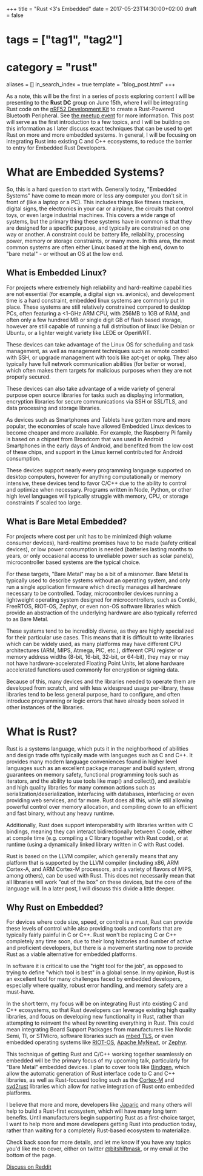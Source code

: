 +++
title = "Rust <3's Embedded"
date = 2017-05-23T14:30:00+02:00
draft = false
# tags = ["tag1", "tag2"]
# category = "rust"
aliases = []
in_search_index = true
template = "blog_post.html"
+++

As a note, this will be the first in a series of posts exploring content I will be presenting to the **Rust DC** group on June 15th, where I will be integrating Rust code on the [nRF52 Development Kit](https://www.nordicsemi.com/eng/Products/Bluetooth-low-energy/nRF52-DK) to create a Rust-Powered Bluetooth Peripheral. See [the meetup event](https://www.meetup.com/RustDC/events/239115658/) for more information. This post will serve as the first introduction to a few topics, and I will be building on this information as I later discuss exact techniques that can be used to get Rust on more and more embedded systems. In general, I will be focusing on integrating Rust into existing C and C++ ecosystems, to reduce the barrier to entry for Embedded Rust Developers.

<!-- more -->

# What are Embedded Systems?

So, this is a hard question to start with. Generally today, "Embedded Systems" have come to mean more or less any computer you don't sit in front of (like a laptop or a PC). This includes things like fitness trackers, digital signs, the electronics in your car or airplane, the circuits that control toys, or even large industrial machines. This covers a wide range of systems, but the primary thing these systems have in common is that they are designed for a specific purpose, and typically are constrained on one way or another. A constraint could be battery life, reliability, processing power, memory or storage constraints, or many more. In this area, the most common systems are often either Linux based at the high end, down to "bare metal" - or without an OS at the low end.

## What is Embedded Linux?

For projects where extremely high reliability and hard-realtime capabilities are not essential (for example, a digital sign vs. avionics), and development time is a hard constraint, embedded linux systems are commonly put in place. These systems are still relatively constrained compared to desktop PCs, often featuring a <1-GHz ARM CPU, with 256MB to 1GB of RAM, and often only a few hundred MB or single digit GB of flash based storage, however are still capable of running a full distribution of linux like Debian or Ubuntu, or a lighter weight variety like LEDE or OpenWRT.

These devices can take advantage of the Linux OS for scheduling and task management, as well as management techniques such as remote control with SSH, or upgrade management with tools like apt-get or opkg. They also typically have full network communication abilities (for better or worse), which often makes them targets for malicious purposes when they are not properly secured.

These devices can also take advantage of a wide variety of general purpose open source libraries for tasks such as displaying information, encryption libraries for secure communications via SSH or SSL/TLS, and data processing and storage libraries.

As devices such as Smartphones and Tablets have gotten more and more popular, the economies of scale have allowed Embedded Linux devices to become cheaper and more available. For example, the Raspberry Pi family is based on a chipset from Broadcom that was used in Android Smartphones in the early days of Android, and benefited from the low cost of these chips, and support in the Linux kernel contributed for Android consumption.

These devices support nearly every programming language supported on desktop computers, however for anything computationally or memory intensive, these devices tend to favor C/C++ due to the ability to control and optimize when necessary. Programs written in Node, Python, or other high level languages will typically struggle with memory, CPU, or storage constraints if scaled too large.

## What is Bare Metal Embedded?

For projects where cost per unit has to be minimized (high volume consumer devices), hard-realtime promises have to be made (safety critical devices), or low power consumption is needed (batteries lasting months to years, or only occasional access to unreliable power such as solar panels), microcontroller based systems are the typical choice.

For these targets, "Bare Metal" may be a bit of a misnomer. Bare Metal is typically used to describe systems without an operating system, and only run a single application firmware which directly manages all hardware necessary to be controlled. Today, microcontroller devices running a lightweight operating system designed for microcontrollers, such as Contiki, FreeRTOS, RIOT-OS, Zephyr, or even non-OS software libraries which provide an abstraction of the underlying hardware are also typically referred to as Bare Metal.

These systems tend to be incredibly diverse, as they are highly specialized for their particular use cases. This means that it is difficult to write libraries which can be widely used, as many platforms may have different CPU architectures (ARM, MIPS, Atmega, PIC, etc.), different CPU register or memory address widths (8-bit, 16-bit, 32-bit, or 64-bit), they may or may not have hardware-accelerated Floating Point Units, let alone hardware accelerated functions used commonly for encryption or signing data.

Because of this, many devices and the libraries needed to operate them are developed from scratch, and with less widespread usage per-library, these libraries tend to be less general purpose, hard to configure, and often introduce programming or logic errors that have already been solved in other instances of the libraries.

# What is Rust?

Rust is a systems language, which puts it in the neighborhood of abilities and design trade offs typically made with languages such as C and C++. It provides many modern language conveniences found in higher level languages such as an excellent package manager and build system, strong guarantees on memory safety, functional programming tools such as iterators, and the ability to use tools like map() and collect(), and available and high quality libraries for many common actions such as serialization/deserialization, interfacing with databases, interfacing or even providing web services, and far more. Rust does all this, while still allowing powerful control over memory allocation, and compiling down to an efficient and fast binary, without any heavy runtime.

Additionally, Rust does support interoperability with libraries written with C bindings, meaning they can interact bidirectionally between C code, either at compile time (e.g. compiling a C library together with Rust code), or at runtime (using a dynamically linked library written in C with Rust code).

Rust is based on the LLVM compiler, which generally means that any platform that is supported by the LLVM compiler (including x86, ARM Cortex-A, and ARM Cortex-M processors, and a variety of flavors of MIPS, among others), can be used with Rust. This does not necessarily mean that all libraries will work "out of the box" on these devices, but the core of the language will. In a later post, I will discuss this divide a little deeper.

## Why Rust on Embedded?

For devices where code size, speed, or control is a must, Rust can provide these levels of control while also providing tools and comforts that are typically fairly painful in C or C++. Rust won't be replacing C or C++ completely any time soon, due to their long histories and number of active and proficient developers, but there is a movement starting now to provide Rust as a viable alternative for embedded platforms.

In software it is critical to use the "right tool for the job", as opposed to trying to define "which tool is best" in a global sense. In my opinion, Rust is an excellent tool for many challenges faced by embedded developers, especially where quality, robust error handling, and memory safety are a must-have.

In the short term, my focus will be on integrating Rust into existing C and C++ ecosystems, so that Rust developers can leverage existing high quality libraries, and focus on developing new functionality in Rust, rather than attempting to reinvent the wheel by rewriting everything in Rust. This could mean integrating Board Support Packages from manufacturers like Nordic Semi, TI, or STMicro, software libraries such as [mbed TLS](https://tls.mbed.org/), or even embedded operating systems like [RIOT-OS](https://riot-os.org/), [Apache MyNewt](https://mynewt.apache.org/), or [Zephyr](http://zephyrproject.org/).

This technique of getting Rust and C/C++ working together seamlessly on embedded will be the primary focus of my upcoming talk, particularly for "Bare Metal" embedded devices. I plan to cover tools like [Bindgen](https://github.com/servo/rust-bindgen), which allow the automatic generation of Rust interface code to C and C++ libraries, as well as Rust-focused tooling such as the [Cortex-M](https://github.com/japaric/cortex-m) and [svd2rust](https://github.com/japaric/svd2rust) libraries which allow for native integration of Rust onto embedded platforms.

I believe that more and more, developers like [Japaric](http://blog.japaric.io/) and many others will help to build a Rust-first ecosystem, which will have many long term benefits. Until manufacturers begin supporting Rust as a first-choice target, I want to help more and more developers getting Rust into production today, rather than waiting for a completely Rust-based ecosystem to materialize.

Check back soon for more details, and let me know if you have any topics you'd like me to cover, either on twitter [@bitshiftmask](https://twitter.com/bitshiftmask), or my email at the bottom of the page.

[Discuss on Reddit](https://www.reddit.com/r/embedded/comments/6cv2ey/rust_3s_embedded/)